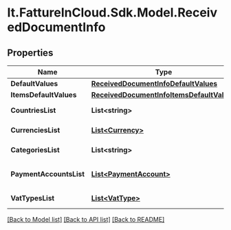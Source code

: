 # It.FattureInCloud.Sdk.Model.ReceivedDocumentInfo

## Properties

Name | Type | Description | Notes
------------ | ------------- | ------------- | -------------
**DefaultValues** | [**ReceivedDocumentInfoDefaultValues**](ReceivedDocumentInfoDefaultValues.md) |  | [optional] 
**ItemsDefaultValues** | [**ReceivedDocumentInfoItemsDefaultValues**](ReceivedDocumentInfoItemsDefaultValues.md) |  | [optional] 
**CountriesList** | **List&lt;string&gt;** | Countries list | [optional] 
**CurrenciesList** | [**List&lt;Currency&gt;**](Currency.md) | Currencies list | [optional] 
**CategoriesList** | **List&lt;string&gt;** | Categories list | [optional] 
**PaymentAccountsList** | [**List&lt;PaymentAccount&gt;**](PaymentAccount.md) | Payments accounts list | [optional] 
**VatTypesList** | [**List&lt;VatType&gt;**](VatType.md) | Vat types list | [optional] 

[[Back to Model list]](../README.md#documentation-for-models) [[Back to API list]](../README.md#documentation-for-api-endpoints) [[Back to README]](../README.md)

